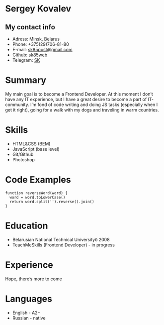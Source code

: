# Sergey Kovalev

## My contact info
* Adress: Minsk, Belarus
* Phone: +375(29)706-81-80
* E-mail: sk85post@gmail.com
* Github: [sk85web](https://github.com/sk85web)
* Telegram: [SK](t.me/@Serhey_Kovalev)

# Summary
My main goal is to become a Frontend Developer. At this moment I don’t have any IT experience, but I have a great desire to become a part of IT-community. I’m fond of code writing and doing JS tasks (especially when I get it right), going for a walk with my dogs and traveling in warm countries.

# Skills
* HTML&CSS (BEM)
* JavaScript (base level)
* Git/Github
* Photoshop
  
# Code Examples
```
function reverseWord(word) {
  word = word.toLowerCase()
  return word.split('').reverse().join()
}
```

# Education
* Belarusian National Technical Universityб 2008
* TeachMeSkills (Frontend Developer) - in progress

# Experience
Hope, there’s more to come

# Languages
* English - A2+
* Russian - native

